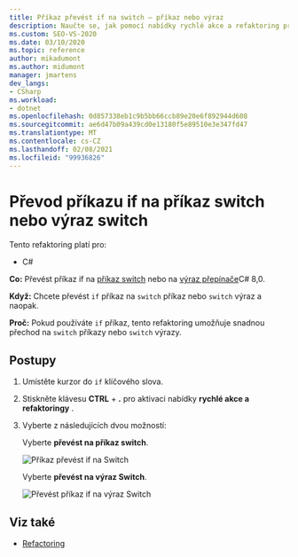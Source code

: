 ```yaml
---
title: Příkaz převést if na switch – příkaz nebo výraz
description: Naučte se, jak pomocí nabídky rychlé akce a refaktoring převést příkaz if na příkaz switch nebo výraz přepínače C# 8,0.
ms.custom: SEO-VS-2020
ms.date: 03/10/2020
ms.topic: reference
author: mikadumont
ms.author: midumont
manager: jmartens
dev_langs:
- CSharp
ms.workload:
- dotnet
ms.openlocfilehash: 0d857338eb1c9b5bb66ccb89e20e6f892944d608
ms.sourcegitcommit: ae6d47b09a439cd0e13180f5e89510e3e347fd47
ms.translationtype: MT
ms.contentlocale: cs-CZ
ms.lasthandoff: 02/08/2021
ms.locfileid: "99936826"
---
```

# <a name="convert-if-statement-to-switch-statement-or-switch-expression"></a>Převod příkazu if na příkaz switch nebo výraz switch

Tento refaktoring platí pro:

- C#

**Co:** Převést příkaz if na [příkaz switch](/dotnet/csharp/language-reference/keywords/switch) nebo na [výraz přepínače](/dotnet/csharp/whats-new/csharp-8#switch-expressions)C# 8,0.

**Když:** Chcete převést `if` příkaz na `switch` příkaz nebo `switch` výraz a naopak.

**Proč:** Pokud používáte `if` příkaz, tento refaktoring umožňuje snadnou přechod na `switch` příkazy nebo `switch` výrazy.

## <a name="how-to"></a>Postupy

1. Umístěte kurzor do `if` klíčového slova.
2. Stiskněte klávesu **CTRL** + **.** pro aktivaci nabídky **rychlé akce a refaktoringy** .
3. Vyberte z následujících dvou možností:

    Vyberte **převést na příkaz switch**.

   ![Příkaz převést if na Switch](media/convert-if-to-switch-statement.png)

    Vyberte **převést na výraz Switch**.

    ![Převést příkaz if na výraz Switch](media/convert-if-to-switch-expression.png)

## <a name="see-also"></a>Viz také

- [Refactoring](../refactoring-in-visual-studio.md)
